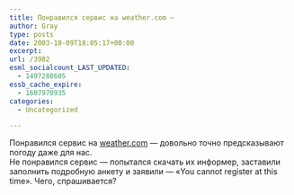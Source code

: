 ```yaml
---
title: Понравился сервис на weather.com —
author: Gray
type: posts
date: 2003-10-09T18:05:17+00:00
excerpt:
url: /3982
esml_socialcount_LAST_UPDATED:
  - 1497288605
essb_cache_expire:
  - 1607970935
categories:
  - Uncategorized

---
```








Понравился сервис на <a href="http://weather.com/" target="_blank">weather.com</a> &#8212; довольно точно предсказывают погоду даже для нас.  
Не понравился сервис &#8212; попытался скачать их информер, заставили заполнить подробную анкету и заявили &#8212; &#171;You cannot register at this time&#187;. Чего, спрашивается?
